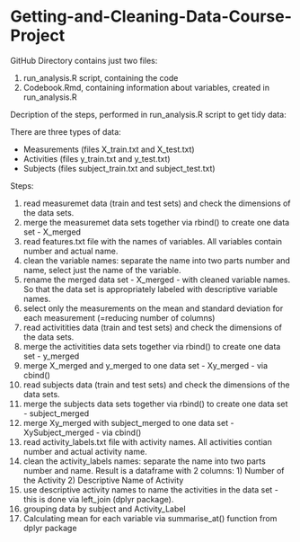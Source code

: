 # Getting-and-Cleaning-Data-Course-Project
GitHub Directory contains just two files:
1) run_analysis.R script, containing the code
2) Codebook.Rmd, containing information about variables, created in run_analysis.R

Decription of the steps, performed in run_analysis.R script to get tidy data:

There are three types of data:
- Measurements (files X_train.txt and X_test.txt)
- Activities (files y_train.txt and y_test.txt)
- Subjects (files subject_train.txt and subject_test.txt)

Steps:
1) read measuremet data (train and test sets) and check the dimensions of the data sets.
2) merge the measuremet data sets together via rbind() to create one data set - X_merged
3) read features.txt file with the names of variables. All variables contain number and actual name.
4) clean the variable names: separate the name into two parts number and name, select just the name of the variable.
5) rename the merged data set - X_merged - with cleaned variable names. So that the data set is appropriately labeled with descriptive variable names.
6) select only the measurements on the mean and standard deviation for each measurement (=reducing number of columns)
7) read activitities data (train and test sets) and check the dimensions of the data sets.
8) merge the activitities data sets together via rbind() to create one data set - y_merged
9) merge X_merged and y_merged to one data set - Xy_merged - via cbind()
10) read subjects data (train and test sets) and check the dimensions of the data sets.
11) merge the subjects data sets together via rbind() to create one data set - subject_merged
12) merge Xy_merged with subject_merged to one data set - XySubject_merged - via cbind()
13) read activity_labels.txt file with activity names. All activities contian number and actual  activity name.
14) clean the activity_labels names: separate the name into two parts number and name. Result is a dataframe with 2 columns: 1) Number of the Activity 2) Descriptive Name of Activity
15) use descriptive activity names to name the activities in the data set - this is done via left_join (dplyr package). 
16) grouping data by subject and Activity_Label
17) Calculating mean for each variable via summarise_at() function from dplyr package

